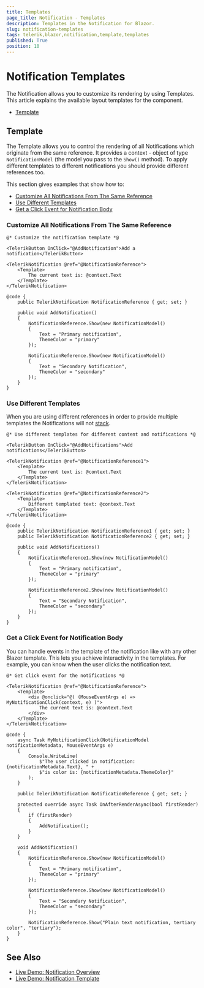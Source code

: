```yaml
---
title: Templates
page_title: Notification - Templates
description: Templates in the Notification for Blazor.
slug: notification-templates
tags: telerik,blazor,notification,template,templates
published: True
position: 10
---
```


# Notification Templates

The Notification allows you to customize its rendering by using Templates. This article explains the available layout templates for the component.

* [Template](#template)


## Template

The Template allows you to control the rendering of all Notifications which originate from the same reference. It provides a context - object of type `NotificationModel` (the model you pass to the `Show()` method). To apply different templates to different notifications you should provide different references too. 

This section gives examples that show how to:

* [Customize All Notifications From The Same Reference](#customize-all-notifications-from-the-same-reference)
* [Use Different Templates](#use-different-templates)
* [Get a Click Event for Notification Body](#get-a-click-event-for-notification-body)


### Customize All Notifications From The Same Reference

````RAZOR
@* Customize the notification template *@

<TelerikButton OnClick="@AddNotification">Add a notification</TelerikButton>

<TelerikNotification @ref="@NotificationReference">
    <Template>
        The current text is: @context.Text
    </Template>
</TelerikNotification>

@code {
    public TelerikNotification NotificationReference { get; set; }

    public void AddNotification()
    {
        NotificationReference.Show(new NotificationModel()
        {
            Text = "Primary notification",
            ThemeColor = "primary"
        });

        NotificationReference.Show(new NotificationModel()
        {
            Text = "Secondary Notification",
            ThemeColor = "secondary"
        });
    }
}
````

### Use Different Templates

When you are using different references in order to provide multiple templates the Notifications will not [stack](slug://notification-stacked-notifications).

````RAZOR
@* Use different templates for different content and notifications *@

<TelerikButton OnClick="@AddNotifications">Add notifications</TelerikButton>

<TelerikNotification @ref="@NotificationReference1">
    <Template>
        The current text is: @context.Text
    </Template>
</TelerikNotification>

<TelerikNotification @ref="@NotificationReference2">
    <Template>
        Different templated text: @context.Text
    </Template>
</TelerikNotification>

@code {
    public TelerikNotification NotificationReference1 { get; set; }
    public TelerikNotification NotificationReference2 { get; set; }

    public void AddNotifications()
    {
        NotificationReference1.Show(new NotificationModel()
        {
            Text = "Primary notification",
            ThemeColor = "primary"
        });

        NotificationReference2.Show(new NotificationModel()
        {
            Text = "Secondary Notification",
            ThemeColor = "secondary"
        });
    }
}
````


### Get a Click Event for Notification Body

You can handle events in the template of the notification like with any other Blazor template. This lets you achieve interactivity in the templates. For example, you can know when the user clicks the notification text.

````RAZOR
@* Get click event for the notifications *@

<TelerikNotification @ref="@NotificationReference">
    <Template>
        <div @onclick="@( (MouseEventArgs e) => MyNotificationClick(context, e) )">
            The current text is: @context.Text
        </div>
    </Template>
</TelerikNotification>

@code {
    async Task MyNotificationClick(NotificationModel notificationMetadata, MouseEventArgs e)
    {
        Console.WriteLine(
            $"The user clicked in notification: {notificationMetadata.Text}, " +
            $"is color is: {notificationMetadata.ThemeColor}"
        );
    }

    public TelerikNotification NotificationReference { get; set; }

    protected override async Task OnAfterRenderAsync(bool firstRender)
    {
        if (firstRender)
        {
            AddNotification();
        }
    }

    void AddNotification()
    {
        NotificationReference.Show(new NotificationModel()
        {
            Text = "Primary notification",
            ThemeColor = "primary"
        });

        NotificationReference.Show(new NotificationModel()
        {
            Text = "Secondary Notification",
            ThemeColor = "secondary"
        });

        NotificationReference.Show("Plain text notification, tertiary color", "tertiary");
    }
}
````


## See Also

  * [Live Demo: Notification Overview](https://demos.telerik.com/blazor-ui/notification/overview)
  * [Live Demo: Notification Template](https://demos.telerik.com/blazor-ui/notification/template)
